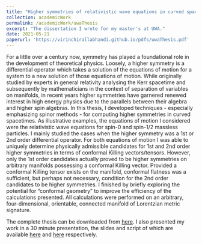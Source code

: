 ```yaml
---
title: "Higher symmetries of relativistic wave equations in curved spacetime"
collection: academicWork
permalink: /academicWork/uwaThesis
excerpt: "The dissertation I wrote for my master's at UWA."
date: 2021-05-21
paperurl: 'https://virinchirallabhandi.github.io/pdfs/uwaThesis.pdf'
---
```

For a little over a century now, symmetry has played a foundational role in the development of theoretical physics. Loosely, a higher symmetry is a differential operator which takes a solution of the equations of motion for a system to a new solution of those equations of motion. While originally studied by experts in general relativity analysing the Kerr spacetime and subsequently by mathematicians in the context of separation of variables on manifolds, in recent years higher symmetries have garnered renewed interest in high energy physics due to the parallels between their algebra and higher spin algebras. In this thesis, I developed techniques - especially emphasizing spinor methods - for computing higher symmetries in curved spacetimes. As illustrative examples, the equations of motion I considered were the relativistic wave equations for spin-0 and spin-1/2 massless particles. I mainly studied the cases when the higher symmetry was a 1st or 2nd order differential operator. For both equations of motion I was able to uniquely determine physically admissible candidates for 1st and 2nd order higher symmetries in terms of conformal Killing vectors/tensors. However, only the 1st order candidates actually proved to be higher symmetries on arbitrary manifolds possessing a conformal Killing vector. Provided a conformal Killing tensor exists on the manifold, conformal flatness was a sufficient, but perhaps not necessary, condition for the 2nd order candidates to be higher symmetries. I finished by briefly exploring the potential for “conformal geometry” to improve the efficiency of the calculations presented. All calculations were performed on an arbitrary, four-dimensional, orientable, connected manifold of Lorentzian metric signature.

The complete thesis can be downloaded from [here](http://virinchirallabhandi.github.io/pdfs/uwaThesis.pdf). I also presented my work in a 30 minute presentation, the slides and script of which are available [here](http://virinchirallabhandi.github.io/pdfs/thesisPresentation.pdf) and [here](http://virinchirallabhandi.github.io/pdfs/thesisPresentationScript.pdf) respectively.
